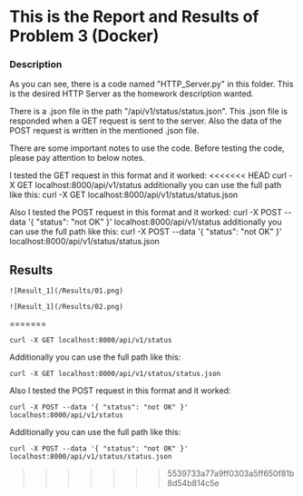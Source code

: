 # This is the Report and Results of Problem 3 (Docker)

### Description

As you can see, there is a code named "HTTP_Server.py" in this folder. This is the desired HTTP Server as the homework description wanted.

There is a .json file in the path "/api/v1/status/status.json". This .json file is responded when a GET request is sent to the server. Also the data of the POST request is written in the mentioned .json file. 

There are some important notes to use the code. Before testing the code, please pay attention to below notes.

I tested the GET request in this format and it worked:
<<<<<<< HEAD
		curl -X GET localhost:8000/api/v1/status
additionally you can use the full path like this:
    curl -X GET localhost:8000/api/v1/status/status.json

Also I tested the POST request in this format and it worked:
    curl -X POST --data '{ "status": "not OK" }' localhost:8000/api/v1/status
additionally you can use the full path like this:
    curl -X POST --data '{ "status": "not OK" }' localhost:8000/api/v1/status/status.json
    
## Results

	![Result_1](/Results/01.png)
	
	![Result_1](/Results/02.png)
=======

    curl -X GET localhost:8000/api/v1/status
    
Additionally you can use the full path like this:

    curl -X GET localhost:8000/api/v1/status/status.json

Also I tested the POST request in this format and it worked:

    curl -X POST --data '{ "status": "not OK" }' localhost:8000/api/v1/status
    
Additionally you can use the full path like this:

    curl -X POST --data '{ "status": "not OK" }' localhost:8000/api/v1/status/status.json

>>>>>>> 5539733a77a9ff0303a5ff650f81b8d54b814c5e

